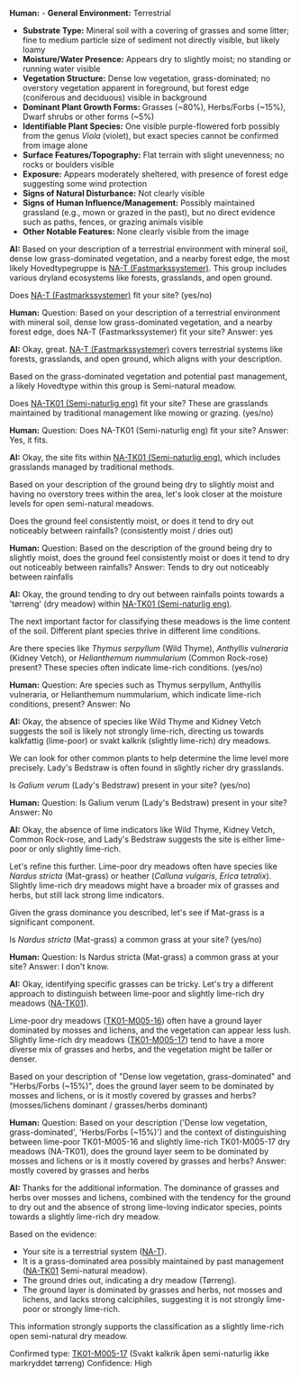 **Human:** - **General Environment:** Terrestrial  
- **Substrate Type:** Mineral soil with a covering of grasses and some litter; fine to medium particle size of sediment not directly visible, but likely loamy  
- **Moisture/Water Presence:** Appears dry to slightly moist; no standing or running water visible  
- **Vegetation Structure:** Dense low vegetation, grass-dominated; no overstory vegetation apparent in foreground, but forest edge (coniferous and deciduous) visible in background  
- **Dominant Plant Growth Forms:** Grasses (~80%), Herbs/Forbs (~15%), Dwarf shrubs or other forms (~5%)  
- **Identifiable Plant Species:** One visible purple-flowered forb possibly from the genus *Viola* (violet), but exact species cannot be confirmed from image alone  
- **Surface Features/Topography:** Flat terrain with slight unevenness; no rocks or boulders visible  
- **Exposure:** Appears moderately sheltered, with presence of forest edge suggesting some wind protection  
- **Signs of Natural Disturbance:** Not clearly visible  
- **Signs of Human Influence/Management:** Possibly maintained grassland (e.g., mown or grazed in the past), but no direct evidence such as paths, fences, or grazing animals visible  
- **Other Notable Features:** None clearly visible from the image

**AI:** Based on your description of a terrestrial environment with mineral soil, dense low grass-dominated vegetation, and a nearby forest edge, the most likely Hovedtypegruppe is [NA-T (Fastmarkssystemer)](https://naturinorge.artsdatabanken.no/Naturtype/NIN-3.0-T-C-PE-NA-MB-NA-T). This group includes various dryland ecosystems like forests, grasslands, and open ground.

Does [NA-T (Fastmarkssystemer)](https://naturinorge.artsdatabanken.no/Naturtype/NIN-3.0-T-C-PE-NA-MB-NA-T) fit your site? (yes/no)

**Human:** Question: Based on your description of a terrestrial environment with mineral soil, dense low grass-dominated vegetation, and a nearby forest edge, does NA-T (Fastmarkssystemer) fit your site? 
Answer: yes

**AI:** Okay, great. [NA-T (Fastmarkssystemer)](https://naturinorge.artsdatabanken.no/Naturtype/NIN-3.0-T-C-PE-NA-MB-NA-T) covers terrestrial systems like forests, grasslands, and open ground, which aligns with your description.

Based on the grass-dominated vegetation and potential past management, a likely Hovedtype within this group is Semi-natural meadow.

Does [NA-TK01 (Semi-naturlig eng)](https://naturinorge.artsdatabanken.no/Naturtype/NIN-3.0-T-C-PE-NA-MB-A-TK01) fit your site? These are grasslands maintained by traditional management like mowing or grazing. (yes/no)

**Human:** Question: Does NA-TK01 (Semi-naturlig eng) fit your site? 
Answer: Yes, it fits.

**AI:** Okay, the site fits within [NA-TK01 (Semi-naturlig eng)](https://naturinorge.artsdatabanken.no/Naturtype/NIN-3.0-T-C-PE-NA-MB-A-TK01), which includes grasslands managed by traditional methods.

Based on your description of the ground being dry to slightly moist and having no overstory trees within the area, let's look closer at the moisture levels for open semi-natural meadows.

Does the ground feel consistently moist, or does it tend to dry out noticeably between rainfalls? (consistently moist / dries out)

**Human:** Question: Based on the description of the ground being dry to slightly moist, does the ground feel consistently moist or does it tend to dry out noticeably between rainfalls? 
Answer: Tends to dry out noticeably between rainfalls

**AI:** Okay, the ground tending to dry out between rainfalls points towards a 'tørreng' (dry meadow) within [NA-TK01 (Semi-naturlig eng)](https://naturinorge.artsdatabanken.no/Naturtype/NIN-3.0-T-C-PE-NA-MB-A-TK01).

The next important factor for classifying these meadows is the lime content of the soil. Different plant species thrive in different lime conditions.

Are there species like *Thymus serpyllum* (Wild Thyme), *Anthyllis vulneraria* (Kidney Vetch), or *Helianthemum nummularium* (Common Rock-rose) present? These species often indicate lime-rich conditions. (yes/no)

**Human:** Question: Are species such as Thymus serpyllum, Anthyllis vulneraria, or Helianthemum nummularium, which indicate lime-rich conditions, present? 
Answer: No

**AI:** Okay, the absence of species like Wild Thyme and Kidney Vetch suggests the soil is likely not strongly lime-rich, directing us towards kalkfattig (lime-poor) or svakt kalkrik (slightly lime-rich) dry meadows.

We can look for other common plants to help determine the lime level more precisely. Lady's Bedstraw is often found in slightly richer dry grasslands.

Is *Galium verum* (Lady's Bedstraw) present in your site? (yes/no)

**Human:** Question: Is Galium verum (Lady's Bedstraw) present in your site? 
Answer: No

**AI:** Okay, the absence of lime indicators like Wild Thyme, Kidney Vetch, Common Rock-rose, and Lady's Bedstraw suggests the site is either lime-poor or only slightly lime-rich.

Let's refine this further. Lime-poor dry meadows often have species like *Nardus stricta* (Mat-grass) or heather (*Calluna vulgaris*, *Erica tetralix*). Slightly lime-rich dry meadows might have a broader mix of grasses and herbs, but still lack strong lime indicators.

Given the grass dominance you described, let's see if Mat-grass is a significant component.

Is *Nardus stricta* (Mat-grass) a common grass at your site? (yes/no)

**Human:** Question: Is Nardus stricta (Mat-grass) a common grass at your site? 
Answer: I don't know.

**AI:** Okay, identifying specific grasses can be tricky. Let's try a different approach to distinguish between lime-poor and slightly lime-rich dry meadows ([NA-TK01](https://naturinorge.artsdatabanken.no/Naturtype/NIN-3.0-T-C-PE-NA-MB-A-TK01)).

Lime-poor dry meadows ([TK01-M005-16](https://naturinorge.artsdatabanken.no/Naturtype/NiN-3.0-T-C-PE-NA-MB-TK01-M005-16)) often have a ground layer dominated by mosses and lichens, and the vegetation can appear less lush. Slightly lime-rich dry meadows ([TK01-M005-17](https://naturinorge.artsdatabanken.no/Naturtype/NiN-3.0-T-C-PE-NA-MB-TK01-M005-17)) tend to have a more diverse mix of grasses and herbs, and the vegetation might be taller or denser.

Based on your description of "Dense low vegetation, grass-dominated" and "Herbs/Forbs (~15%)", does the ground layer seem to be dominated by mosses and lichens, or is it mostly covered by grasses and herbs? (mosses/lichens dominant / grasses/herbs dominant)

**Human:** Question: Based on your description ('Dense low vegetation, grass-dominated', 'Herbs/Forbs (~15%)') and the context of distinguishing between lime-poor TK01-M005-16 and slightly lime-rich TK01-M005-17 dry meadows (NA-TK01), does the ground layer seem to be dominated by mosses and lichens or is it mostly covered by grasses and herbs? 
Answer: mostly covered by grasses and herbs

**AI:** Thanks for the additional information. The dominance of grasses and herbs over mosses and lichens, combined with the tendency for the ground to dry out and the absence of strong lime-loving indicator species, points towards a slightly lime-rich dry meadow.

Based on the evidence:
- Your site is a terrestrial system ([NA-T](https://naturinorge.artsdatabanken.no/Naturtype/NIN-3.0-T-C-PE-NA-MB-NA-T)).
- It is a grass-dominated area possibly maintained by past management ([NA-TK01](https://naturinorge.artsdatabanken.no/Naturtype/NIN-3.0-T-C-PE-NA-MB-A-TK01) Semi-natural meadow).
- The ground dries out, indicating a dry meadow (Tørreng).
- The ground layer is dominated by grasses and herbs, not mosses and lichens, and lacks strong calciphiles, suggesting it is not strongly lime-poor or strongly lime-rich.

This information strongly supports the classification as a slightly lime-rich open semi-natural dry meadow.

Confirmed type: [TK01-M005-17](https://naturinorge.artsdatabanken.no/Naturtype/NiN-3.0-T-C-PE-NA-MB-TK01-M005-17) (Svakt kalkrik åpen semi-naturlig ikke markryddet tørreng)
Confidence: High
